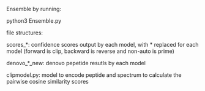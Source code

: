 
Ensemble by running:

python3 Ensemble.py

file structures:

scores_*: confidence scores output by each model, with * replaced for each model (forward is clip, backward is reverse and non-auto is prime)

denovo_*_new: denovo pepetide resutls by each model

clipmodel.py: model to encode peptide and spectrum to calculate the pairwise cosine similarity scores


